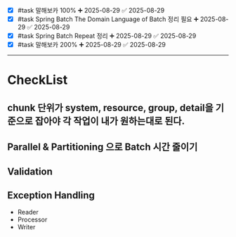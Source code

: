 - [x] #task 말해보카 100% ➕ 2025-08-29 ✅ 2025-08-29
- [x] #task Spring Batch The Domain Language of Batch 정리 필요 ➕ 2025-08-29 ✅ 2025-08-29
- [x] #task Spring Batch Repeat 정리 ➕ 2025-08-29 ✅ 2025-08-29
- [x] #task 말해보카 200% ➕ 2025-08-29 ✅ 2025-08-29
****
# CheckList
## chunk 단위가 system, resource, group, detail을 기준으로 잡아야 각 작업이 내가 원하는대로 된다.
## Parallel & Partitioning 으로 Batch 시간 줄이기
## Validation
## Exception Handling
- Reader
- Processor
- Writer
